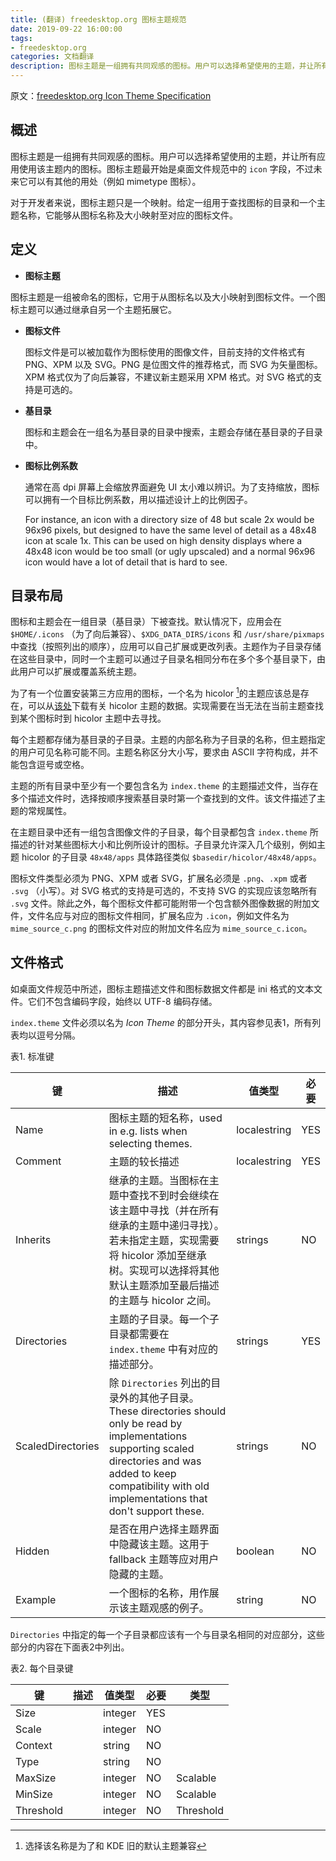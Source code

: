 ```yaml
---
title: (翻译) freedesktop.org 图标主题规范
date: 2019-09-22 16:00:00
tags:
- freedesktop.org
categories: 文档翻译
description: 图标主题是一组拥有共同观感的图标。用户可以选择希望使用的主题，并让所有应用使用该主题内的图标
---
```

原文：[freedesktop.org Icon Theme Specification](https://standards.freedesktop.org/icon-theme-spec/icon-theme-spec-latest.html#)



## 概述

图标主题是一组拥有共同观感的图标。用户可以选择希望使用的主题，并让所有应用使用该主题内的图标。图标主题最开始是桌面文件规范中的 `icon` 字段，不过未来它可以有其他的用处（例如 mimetype 图标）。

对于开发者来说，图标主题只是一个映射。给定一组用于查找图标的目录和一个主题名称，它能够从图标名称及大小映射至对应的图标文件。



## 定义

*  **图标主题**

  图标主题是一组被命名的图标，它用于从图标名以及大小映射到图标文件。一个图标主题可以通过继承自另一个主题拓展它。

* **图标文件**

  图标文件是可以被加载作为图标使用的图像文件，目前支持的文件格式有 PNG、XPM 以及 SVG。PNG 是位图文件的推荐格式，而 SVG 为矢量图标。XPM 格式仅为了向后兼容，不建议新主题采用 XPM 格式。对 SVG 格式的支持是可选的。

* **基目录**

  图标和主题会在一组名为基目录的目录中搜索，主题会存储在基目录的子目录中。

* **图标比例系数**

  通常在高 dpi 屏幕上会缩放界面避免 UI 太小难以辨识。为了支持缩放，图标可以拥有一个目标比例系数，用以描述设计上的比例因子。

  For instance, an icon with a directory size of 48 but scale 2x would be 96x96 pixels, but designed to have the same level of detail as a 48x48 icon at scale 1x. This can be used on high density displays where a 48x48 icon would be too small (or ugly upscaled) and a normal 96x96 icon would have a lot of detail that is hard to see.



## 目录布局

图标和主题会在一组目录（基目录）下被查找。默认情况下，应用会在 `$HOME/.icons` （为了向后兼容）、`$XDG_DATA_DIRS/icons` 和 `/usr/share/pixmaps` 中查找（按照列出的顺序），应用可以自己扩展或更改列表。主题作为子目录存储在这些目录中，同时一个主题可以通过子目录名相同分布在多个多个基目录下，由此用户可以扩展或覆盖系统主题。

为了有一个位置安装第三方应用的图标，一个名为 hicolor [^1]的主题应该总是存在，可以从[该处](http://www.freedesktop.org/software/icon-theme/)下载有关 hicolor 主题的数据。实现需要在当无法在当前主题查找到某个图标时到 hicolor 主题中去寻找。

每个主题都存储为基目录的子目录。主题的内部名称为子目录的名称，但主题指定的用户可见名称可能不同。主题名称区分大小写，要求由 ASCII 字符构成，并不能包含逗号或空格。

主题的所有目录中至少有一个要包含名为 `index.theme` 的主题描述文件，当存在多个描述文件时，选择按顺序搜索基目录时第一个查找到的文件。该文件描述了主题的常规属性。

在主题目录中还有一组包含图像文件的子目录，每个目录都包含 `index.theme`  所描述的针对某些图标大小和比例所设计的图标。子目录允许深入几个级别，例如主题 hicolor 的子目录 `48x48/apps` 具体路径类似 `$basedir/hicolor/48x48/apps`。

图标文件类型必须为 PNG、XPM 或者 SVG，扩展名必须是 `.png`、`.xpm` 或者 `.svg` （小写）。对 SVG 格式的支持是可选的，不支持 SVG 的实现应该忽略所有 `.svg` 文件。除此之外，每个图标文件都可能附带一个包含额外图像数据的附加文件，文件名应与对应的图标文件相同，扩展名应为 `.icon`，例如文件名为 `mime_source_c.png` 的图标文件对应的附加文件名应为 `mime_source_c.icon`。



## 文件格式

如桌面文件规范中所述，图标主题描述文件和图标数据文件都是 ini 格式的文本文件。它们不包含编码字段，始终以 UTF-8 编码存储。

`index.theme` 文件必须以名为 *Icon Theme* 的部分开头，其内容参见表1，所有列表均以逗号分隔。

表1. 标准键

| 键                | 描述                                                         | 值类型       | 必要 |
| ----------------- | ------------------------------------------------------------ | ------------ | ---- |
| Name              | 图标主题的短名称，used in e.g. lists when selecting themes.  | localestring | YES  |
| Comment           | 主题的较长描述                                               | localestring | YES  |
| Inherits          | 继承的主题。当图标在主题中查找不到时会继续在该主题中寻找（并在所有继承的主题中递归寻找）。若未指定主题，实现需要将 hicolor 添加至继承树。实现可以选择将其他默认主题添加至最后描述的主题与 hicolor 之间。 | strings      | NO   |
| Directories       | 主题的子目录。每一个子目录都需要在 `index.theme` 中有对应的描述部分。 | strings      | YES  |
| ScaledDirectories | 除 `Directories` 列出的目录外的其他子目录。These directories should only be read by implementations supporting scaled directories and was added to keep compatibility with old implementations that don't support these. | strings      | NO   |
| Hidden            | 是否在用户选择主题界面中隐藏该主题。这用于 fallback 主题等应对用户隐藏的主题。 | boolean      | NO   |
| Example           | 一个图标的名称，用作展示该主题观感的例子。                   | string       | NO   |



`Directories` 中指定的每一个子目录都应该有一个与目录名相同的对应部分，这些部分的内容在下面表2中列出。

表2. 每个目录键

| 键        | 描述 | 值类型  | 必要 | 类型      |
| --------- | ---- | ------- | ---- | --------- |
| Size      |      | integer | YES  |           |
| Scale     |      | integer | NO   |           |
| Context   |      | string  | NO   |           |
| Type      |      | string  | NO   |           |
| MaxSize   |      | integer | NO   | Scalable  |
| MinSize   |      | integer | NO   | Scalable  |
| Threshold |      | integer | NO   | Threshold |



[^1]: 选择该名称是为了和 KDE 旧的默认主题兼容

